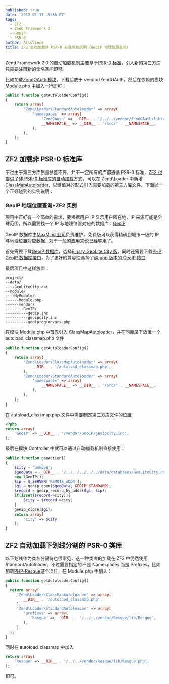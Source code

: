 ```yaml
---
published: true
date: '2013-01-11 15:56:07'
tags:
  - ZF2
  - Zend Framework 2
  - GeoIP
  - PSR-0
author: AlloVince
title: ZF2 自动加载非 PSR-0 标准库及实例（GeoIP 地理位置查询）
---
```


Zend Framework 2.0 的自动加载机制主要基于[PSR-0 标准](https://github.com/php-fig/fig-standards/blob/master/accepted/PSR-0.md)，引入新的第三方库只需要注册新的命名空间即可。

比如加载[ZendOAuth 模块](https://github.com/zendframework/ZendOAuth)，下载后放于 vendor/ZendOAuth，然后在依赖的模块 Module.php 中加入一行即可：

``` php
public function getAutoloaderConfig()
{
    return array(
        'Zend\Loader\StandardAutoloader' => array(
            'namespaces' => array(
                'ZendOAuth' => __DIR__ . '/../../vendor/ZendOAuth/library/ZendOAuth',
                __NAMESPACE__ => __DIR__ . '/src/' . __NAMESPACE__,
            ),
        ),
    );
}
```


## ZF2 加载非 PSR-0 标准库

不过由于第三方库质量参差不齐，并不一定所有的库都遵循 PSR-0 标准，[ZF2 也提供了非 PSR-0 标准库的自动加载](http://avnpc.com/pages/autoloader-third-part-libs-without-psr0)方式，可以在 Zend\Loader 中新增[ClassMapAutoloader](http://framework.zend.com/manual/2.0/en/modules/zend.loader.class-map-autoloader.html)，以键值对的形式引入需要加载的第三方库文件。下面以一个正好碰到的实例说明：


### GeoIP 地理位置查询+ZF2 实例

项目中正好有一个简单的需求，要根据用户 IP 显示用户所在地，IP 来源可能是全球范围，所以需要找一个 IP 与地理位置对应的数据库：[GeoIP](http://avnpc.com/pages/autoloader-third-part-libs-without-psr0)

GeoIP 数据库由[MaxMind 公司](http://www.maxmind.com/en/home)负责维护，免费版可以获得精确到城市一级的 IP 与地理位置对应数据，对于一般的应用来说已经够用了。

首先需要下载[GeoIP 数据库](http://dev.maxmind.com/geoip/geolite)，选择[Binary GeoLite City 版](http://geolite.maxmind.com/download/geoip/database/GeoLiteCity.dat.gz)，同时还需要下载[PHP GeoIP 数据库接口](http://dev.maxmind.com/geoip/downloadable#PHP-7)，为了更好的兼容性选择了[纯 php 版本的 GeoIP 接口](http://www.maxmind.com/download/geoip/api/php/)

最后项目中这样放置：

```plain
project/
--data/
----GeoLiteCity.dat
--module/
----MyModule/
------Module.php
------vendor/
--------GeoIP/
----------geoip.inc
----------geoipcity.inc
----------geoipregionvars.php
```

在模块 Module.php 中首先引入 ClassMapAutoloader，并在同目录下放置一个 autoload_classmap.php 文件

``` php
public function getAutoloaderConfig()
{
    return array(
        'Zend\Loader\ClassMapAutoloader' => array(
            __DIR__ . '/autoload_classmap.php',
        ),
        'Zend\Loader\StandardAutoloader' => array(
            'namespaces' => array(
                __NAMESPACE__ => __DIR__ . '/src/' . __NAMESPACE__,
            ),
        ),
    );
}
```

在 autoload_classmap.php 文件中需要制定第三方库文件的位置

``` php
<?php
return array(
    'GeoIP' => __DIR__ . '/vendor/GeoIP/geoipcity.inc',
);
```

最后在模块 Controller 中就可以通过自动加载机制直接使用：

``` php
public function geoAction()
{
    $city = 'unkown';
    $geoData = __DIR__ . '/../../../../../data/databases/GeoLiteCity.dat';
    new \GeoIP();
    $ip = $_SERVER['REMOTE_ADDR'];
    $gi = geoip_open($geoData, GEOIP_STANDARD);
    $record = geoip_record_by_addr($gi, $ip);
    if(isset($record->city)){
        $city = $record->city;
    }
    geoip_close($gi);
    return array(
        'city' => $city
    );
}
```


## ZF2 自动加载下划线分割的 PSR-0 类库

以下划线作为类名分隔符也很常见，这一种类库的加载在 ZF2 中仍然使用 StandardAutoloader，不过需要指定的不是 Namespaces 而是 Prefixes，比如加载[PHP-Resque](https://github.com/chrisboulton/php-resque)这个项目，在 Module.php 中加入：

``` php
public function getAutoloaderConfig()
{
  return array(
	 'Zend\Loader\ClassMapAutoloader' => array(
		__DIR__ . '/autoload_classmap.php',
	 ),
	 'Zend\Loader\StandardAutoloader' => array(
		'prefixes' => array(
		   'Resque' => __DIR__ . '/../../vendor/Resque/lib/Resque',
		),
	 ),
  );
}
```
   
同时在 autoload_classmap 中加入

``` php
return array(
    'Resque' => __DIR__ . '/../../vendor/Resque/lib/Resque.php',
);
```

即可。


